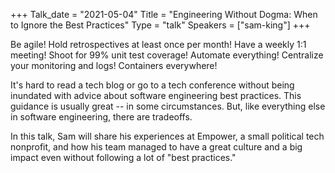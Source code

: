 +++
Talk_date = "2021-05-04"
Title = "Engineering Without Dogma: When to Ignore the Best Practices"
Type = "talk"
Speakers = ["sam-king"]
+++

Be agile! Hold retrospectives at least once per month! Have a weekly 1:1 meeting! Shoot for 99% unit test coverage! Automate everything! Centralize your monitoring and logs! Containers everywhere!

It's hard to read a tech blog or go to a tech conference without being inundated with advice about software engineering best practices. This guidance is usually great -- in some circumstances. But, like everything else in software engineering, there are tradeoffs.

In this talk, Sam will share his experiences at Empower, a small political tech nonprofit, and how his team managed to have a great culture and a big impact even without following a lot of "best practices."
